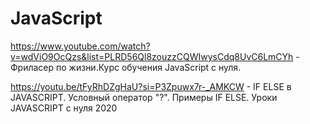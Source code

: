 # JavaScript

https://www.youtube.com/watch?v=wdViO9OcQzs&list=PLRD56Ql8zouzzCQWIwysCdq8UvC6LmCYh - Фриласер по жизни.Курс обучения JavaScript с нуля.

https://youtu.be/tFyRhDZgHaU?si=P3Zpuwx7r-_AMKCW - IF ELSE в JAVASCRIPT. Условный оператор "?". Примеры IF ELSE. Уроки JAVASCRIPT с нуля 2020
